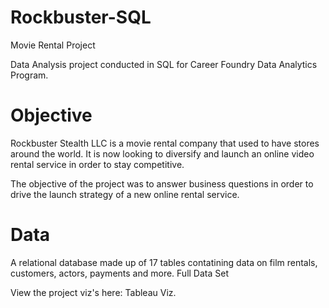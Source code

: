 # Rockbuster-SQL
Movie Rental Project

Data Analysis project conducted in SQL for Career Foundry Data Analytics Program.

# Objective
Rockbuster Stealth LLC is a movie rental company that used to have stores around the world. It is now looking to diversify and launch an online video rental service in order to stay competitive.

The objective of the project was to answer business questions in order to drive the launch strategy of a new online rental service.

# Data
A relational database made up of 17 tables contatining data on film rentals, customers, actors, payments and more. Full Data Set

View the project viz's here: Tableau Viz.
